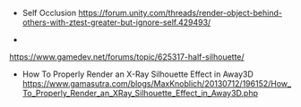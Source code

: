 

* Self Occlusion
https://forum.unity.com/threads/render-object-behind-others-with-ztest-greater-but-ignore-self.429493/


* 
https://www.gamedev.net/forums/topic/625317-half-silhouette/

* How To Properly Render an X-Ray Silhouette Effect in Away3D
https://www.gamasutra.com/blogs/MaxKnoblich/20130712/196152/How_To_Properly_Render_an_XRay_Silhouette_Effect_in_Away3D.php

